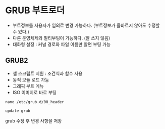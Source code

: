# GRUB 부트로더
- 부트정보를 사용자가 임의로 변경 가능하다. (부트정보가 올바르지 않아도 수정할 수 있다.)
- 다른 운영체제와 멀티부팅이 가능하다. (잘 쓰지 않음)
- 대화형 설정 : 커널 경로와 파일 이름만 알면 부팅 가능

## GRUB2
- 셸 스크립트 지원 : 조건식과 함수 사용
- 동적 모듈 로드 가능
- 그래픽 부트 메뉴
- ISO 이미지로 바로 부팅

```
nano /etc/grub.d/00_header
```

```
update-grub
```
grub 수정 후 변경 사항을 저장
